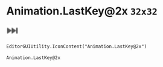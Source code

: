 # Animation.LastKey@2x `32x32`
<img src="/img/Animation.LastKey.png" width=32 height=32>

``` CSharp
EditorGUIUtility.IconContent("Animation.LastKey@2x")
```
```
Animation.LastKey@2x
```
